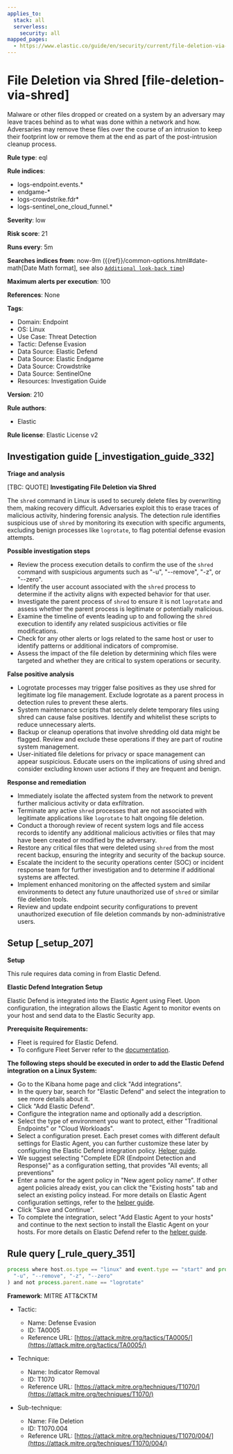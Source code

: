 ```yaml
---
applies_to:
  stack: all
  serverless:
    security: all
mapped_pages:
  - https://www.elastic.co/guide/en/security/current/file-deletion-via-shred.html
---
```


# File Deletion via Shred [file-deletion-via-shred]

Malware or other files dropped or created on a system by an adversary may leave traces behind as to what was done within a network and how. Adversaries may remove these files over the course of an intrusion to keep their footprint low or remove them at the end as part of the post-intrusion cleanup process.

**Rule type**: eql

**Rule indices**:

* logs-endpoint.events.*
* endgame-*
* logs-crowdstrike.fdr*
* logs-sentinel_one_cloud_funnel.*

**Severity**: low

**Risk score**: 21

**Runs every**: 5m

**Searches indices from**: now-9m ({{ref}}/common-options.html#date-math[Date Math format], see also [`Additional look-back time`](docs-content://solutions/security/detect-and-alert/create-detection-rule.md#rule-schedule))

**Maximum alerts per execution**: 100

**References**: None

**Tags**:

* Domain: Endpoint
* OS: Linux
* Use Case: Threat Detection
* Tactic: Defense Evasion
* Data Source: Elastic Defend
* Data Source: Elastic Endgame
* Data Source: Crowdstrike
* Data Source: SentinelOne
* Resources: Investigation Guide

**Version**: 210

**Rule authors**:

* Elastic

**Rule license**: Elastic License v2

## Investigation guide [_investigation_guide_332]

**Triage and analysis**

[TBC: QUOTE]
**Investigating File Deletion via Shred**

The `shred` command in Linux is used to securely delete files by overwriting them, making recovery difficult. Adversaries exploit this to erase traces of malicious activity, hindering forensic analysis. The detection rule identifies suspicious use of `shred` by monitoring its execution with specific arguments, excluding benign processes like `logrotate`, to flag potential defense evasion attempts.

**Possible investigation steps**

* Review the process execution details to confirm the use of the `shred` command with suspicious arguments such as "-u", "--remove", "-z", or "--zero".
* Identify the user account associated with the `shred` process to determine if the activity aligns with expected behavior for that user.
* Investigate the parent process of `shred` to ensure it is not `logrotate` and assess whether the parent process is legitimate or potentially malicious.
* Examine the timeline of events leading up to and following the `shred` execution to identify any related suspicious activities or file modifications.
* Check for any other alerts or logs related to the same host or user to identify patterns or additional indicators of compromise.
* Assess the impact of the file deletion by determining which files were targeted and whether they are critical to system operations or security.

**False positive analysis**

* Logrotate processes may trigger false positives as they use shred for legitimate log file management. Exclude logrotate as a parent process in detection rules to prevent these alerts.
* System maintenance scripts that securely delete temporary files using shred can cause false positives. Identify and whitelist these scripts to reduce unnecessary alerts.
* Backup or cleanup operations that involve shredding old data might be flagged. Review and exclude these operations if they are part of routine system management.
* User-initiated file deletions for privacy or space management can appear suspicious. Educate users on the implications of using shred and consider excluding known user actions if they are frequent and benign.

**Response and remediation**

* Immediately isolate the affected system from the network to prevent further malicious activity or data exfiltration.
* Terminate any active `shred` processes that are not associated with legitimate applications like `logrotate` to halt ongoing file deletion.
* Conduct a thorough review of recent system logs and file access records to identify any additional malicious activities or files that may have been created or modified by the adversary.
* Restore any critical files that were deleted using `shred` from the most recent backup, ensuring the integrity and security of the backup source.
* Escalate the incident to the security operations center (SOC) or incident response team for further investigation and to determine if additional systems are affected.
* Implement enhanced monitoring on the affected system and similar environments to detect any future unauthorized use of `shred` or similar file deletion tools.
* Review and update endpoint security configurations to prevent unauthorized execution of file deletion commands by non-administrative users.


## Setup [_setup_207]

**Setup**

This rule requires data coming in from Elastic Defend.

**Elastic Defend Integration Setup**

Elastic Defend is integrated into the Elastic Agent using Fleet. Upon configuration, the integration allows the Elastic Agent to monitor events on your host and send data to the Elastic Security app.

**Prerequisite Requirements:**

* Fleet is required for Elastic Defend.
* To configure Fleet Server refer to the [documentation](docs-content://reference/ingestion-tools/fleet/fleet-server.md).

**The following steps should be executed in order to add the Elastic Defend integration on a Linux System:**

* Go to the Kibana home page and click "Add integrations".
* In the query bar, search for "Elastic Defend" and select the integration to see more details about it.
* Click "Add Elastic Defend".
* Configure the integration name and optionally add a description.
* Select the type of environment you want to protect, either "Traditional Endpoints" or "Cloud Workloads".
* Select a configuration preset. Each preset comes with different default settings for Elastic Agent, you can further customize these later by configuring the Elastic Defend integration policy. [Helper guide](docs-content://solutions/security/configure-elastic-defend/configure-an-integration-policy-for-elastic-defend.md).
* We suggest selecting "Complete EDR (Endpoint Detection and Response)" as a configuration setting, that provides "All events; all preventions"
* Enter a name for the agent policy in "New agent policy name". If other agent policies already exist, you can click the "Existing hosts" tab and select an existing policy instead. For more details on Elastic Agent configuration settings, refer to the [helper guide](docs-content://reference/ingestion-tools/fleet/agent-policy.md).
* Click "Save and Continue".
* To complete the integration, select "Add Elastic Agent to your hosts" and continue to the next section to install the Elastic Agent on your hosts. For more details on Elastic Defend refer to the [helper guide](docs-content://solutions/security/configure-elastic-defend/install-elastic-defend.md).


## Rule query [_rule_query_351]

```js
process where host.os.type == "linux" and event.type == "start" and process.name == "shred" and process.args in (
  "-u", "--remove", "-z", "--zero"
) and not process.parent.name == "logrotate"
```

**Framework**: MITRE ATT&CKTM

* Tactic:

    * Name: Defense Evasion
    * ID: TA0005
    * Reference URL: [https://attack.mitre.org/tactics/TA0005/](https://attack.mitre.org/tactics/TA0005/)

* Technique:

    * Name: Indicator Removal
    * ID: T1070
    * Reference URL: [https://attack.mitre.org/techniques/T1070/](https://attack.mitre.org/techniques/T1070/)

* Sub-technique:

    * Name: File Deletion
    * ID: T1070.004
    * Reference URL: [https://attack.mitre.org/techniques/T1070/004/](https://attack.mitre.org/techniques/T1070/004/)



